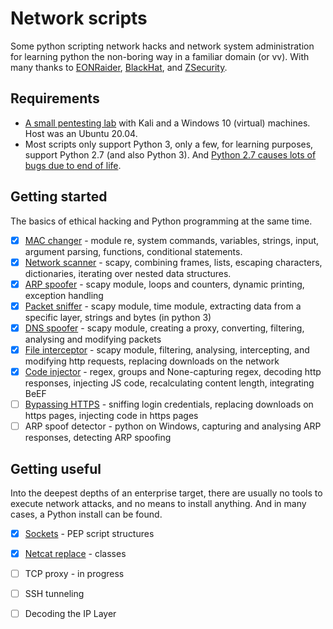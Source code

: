 # Network scripts

Some python scripting network hacks and network system administration for learning python the non-boring way in a familiar domain (or vv).
With many thanks to [EONRaider](https://github.com/EONRaider), [BlackHat](https://www.blackhat.com/), and [ZSecurity](https://zsecurity.org/).

## Requirements
* [A small pentesting lab](https://github.com/tymyrddin/ymrir/wiki/pentesting-lab.md) with Kali and a Windows 10 (virtual) machines. Host was an Ubuntu 20.04. 
* Most scripts only support Python 3, only a few, for learning purposes, support Python 2.7 (and also Python 3). And [Python 2.7 causes lots of bugs due to end of life](https://github.com/tymyrddin/ymrir/wiki/python-2.7-end-of-life.md).

## Getting started

The basics of ethical hacking and Python programming at the same time.

- [x] [MAC changer](mac_changer) - module re, system commands, variables, strings, input, argument parsing, functions, conditional statements.
- [x] [Network scanner](network_scanner) - scapy, combining frames, lists, escaping characters, dictionaries, iterating over nested data structures.
- [x] [ARP spoofer](arp_spoofer) - scapy module, loops and counters, dynamic printing, exception handling
- [x] [Packet sniffer](packet_sniffer) - scapy module, time module, extracting data from a specific layer, strings and bytes (in python 3)
- [x] [DNS spoofer](dns_spoofer) - scapy module, creating a proxy, converting, filtering, analysing and modifying packets
- [x] [File interceptor](file_interceptor) - scapy module, filtering, analysing, intercepting, and modifying http requests, replacing downloads on the network
- [x] [Code injector](code_injector) - regex, groups and None-capturing regex, decoding http responses, injecting JS code, recalculating content length, integrating BeEF
- [ ] [Bypassing HTTPS](bypass_https) - sniffing login credentials, replacing downloads on https pages, injecting code in https pages
- [ ] ARP spoof detector - python on Windows, capturing and analysing ARP responses, detecting ARP spoofing

## Getting useful

Into the deepest depths of an enterprise target, there are usually no tools to execute network attacks, and no means to install anything.
And in many cases, a Python install can be found.

- [x] [Sockets](sockets) - PEP script structures
- [x] [Netcat replace](netcat_replace) - classes
- [ ] TCP proxy - in progress
- [ ] SSH tunneling
- [ ] Decoding the IP Layer

